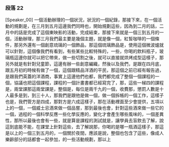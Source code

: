 ### 段落 22

[Speaker_00] 一個活動辦理的一個狀況，狀況的一個紀錄，那接下來，在一個活動的規劃是，在三月到五月這邊我們同時也，開始規劃這些，因為到二月的話，二月中的話是完成了這個東映影的活動，完成結束，那接下來就是一個三到五月的一個，活動辦理，那三月我們最主要是幾個主題，就是像一個，紅皙咖啡的一個條件，那另外還有一個創意琉璃的一個飾品，那這個琉璃飾品是，使用這個微波爐就可以針對，這個像我們有看到，有些某些比較特殊的，一些，你喝的飲料瓶子，玻璃瓶這邊你就可以把它帶來，做一些切割之後，就可以直接就烘烤成型這樣子，那另外就是有針對兒童節，這邊有辦一些創意編織，然後以及我們，是跟在四月底，跟五月初的時候有做了一個，這個跟精品洋酒的平民，那這個之前已經有報告過，是跟我們英蓋的洋酒商，事實上這邊他們也都，我們都完成了整個一個課程的一個，協議也把這個課程，課程的一個計畫書都已經寫完了，那，這些一梯四的課程是，兩堂課那這兩堂課是，整個是，每位是兩千九的一個，收費那，懲罰人數是十人最多是到，到三十人，那我們是跟他是做一個，做一個拆帳的一個工作，這樣子也是，我們管方是四成，那對方是六成這樣子，那在活動裡面至少會提供，五項以上的一個，一個威士忌酒來做一個品嘗，那到最後也會，針對這些酒來做一些它的一個，過程的一個科學反應一些化學反應的，變化才會產生哪些風味的，一個差異性，那所以最後也會有一些，就是算是課程的測試就是，讓學員去盲飲去了解，說這到底能不能，在課堂上針對這些，去了解說那，你喝的是哪一瓶酒這樣子，那這是以上的一個三到五月的，一個關於夜間，應該是說，整個也包含了這些，像成人樂齡部分的話都會一起參加，的一些活動規劃，那以上